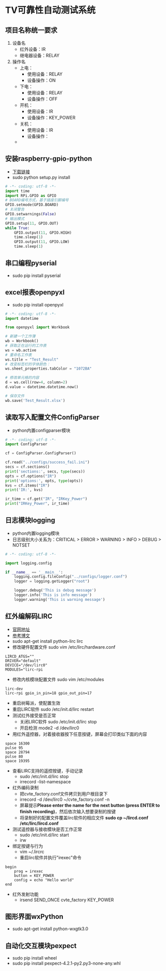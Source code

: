 # TV可靠性自动测试系统

## 项目名称统一要求
1. 设备名
    * 红外设备：IR
    * 继电器设备：RELAY
2. 操作名
    * 上电：
        * 使用设备：RELAY
        * 设备操作：ON
    * 下电：
        * 使用设备：RELAY
        * 设备操作：OFF
    * 开机：
        * 使用设备：IR
        * 设备操作：KEY_POWER
    * 关机：
        * 使用设备：IR
        * 设备操作：
    * 

## 安装raspberry-gpio-python
* [下载链接](https://sourceforge.net/projects/raspberry-gpio-python/)
* sudo python setup.py install

```python
# -*- coding: utf-8 -*-
import time
import RPi.GPIO as GPIO
# BOARD编号方式，基于插座引脚编号
GPIO.setmode(GPIO.BOARD)
# 关闭警告
GPIO.setwarnings(False)
# 输出模式
GPIO.setup(11, GPIO.OUT)
while True:
    GPIO.output(11, GPIO.HIGH)
    time.sleep(1)
    GPIO.output(11, GPIO.LOW)
    time.sleep(1)
```

## 串口编程pyserial
* sudo pip install pyserial

## excel报表openpyxl
* sudo pip install openpyxl
```python
# -*- coding: utf-8 -*-
import datetime

from openpyxl import Workbook

# 新建一个工作簿
wb = Workbook()
# 获取正在运行的工作表
ws = wb.active
# 重命名工作表
ws.title = "Test_Result"
# 改变标签栏的字体颜色：
ws.sheet_properties.tabColor = "1072BA"

# 修改单元格的内容
d = ws.cell(row=4, column=2)
d.value = datetime.datetime.now()

# 保存文件
wb.save('Test_Result.xlsx')

```

## 读取写入配置文件ConfigParser
* python内置configparser模块
```python
# -*- coding: utf-8 -*-
import ConfigParser

cf = ConfigParser.ConfigParser()

cf.read("../configs/success_fail.ini")
secs = cf.sections()
print('sections:', secs, type(secs))
opts = cf.options("IR")
print('options:', opts, type(opts))
kvs = cf.items("IR")
print('IR:', kvs)

ir_time = cf.get("IR", "IRKey_Power")
print("IRKey_Power", ir_time)
```

## 日志模块logging
* python内置logging模块
* 日志级别大小关系为：CRITICAL > ERROR > WARNING > INFO > DEBUG > NOTSET
```python
# -*- coding: utf-8 -*-

import logging.config

if __name__ == '__main__':
    logging.config.fileConfig("../configs/logger.conf")
    logger = logging.getLogger("root")

    logger.debug('This is debug message')
    logger.info('This is info message')
    logger.warning('This is warning message')
```

## 红外编解码LIRC
* [官网地址](http://www.lirc.org/)
* [参考博文](http://www.jianshu.com/p/9cfb0bf02006)
* sudo apt-get install python-lirc lirc
* 修改硬件配置文件 sudo vim /etc/lirc/hardware.conf

```
LIRCD_ATGS=""
DRIVER="default"
DEVICE="/dev/lirc0"
MODULES="lirc-rpi
```

* 修改内核模块配置文件 sudo vim /etc/modules

```
lirc-dev
lirc-rpi gpio_in_pin=18 gpio_out_pin=17
```

* 重启树莓派，使配置生效
* 重启LIRC软件 sudo /etc/init.d/lirc restart
* 测试红外接受是否正常
    * 关闭LIRC软件 sudo /etc/init.d/lirc stop
    * 开启检测 mode2 -d /dev/lirc0
* 用红外遥控器，对着接收器按下任意按键，屏幕会打印类似下面的内容

```
space 16300
pulse 95
space 28794
pulse 80
space 19395
```

* 查看LIRC支持的遥控按键，手动记录
    * sudo /etc/init.d/lirc stop
    * irrecord -list-namespace
* 红外编码录制
    * 把cvte_factory.conf文件拷贝到用户根目录下
    * irrecord -d /dev/lirc0 ~/cvte_factory.conf -n
    * 屏幕提示**Please enter the name for the next button (press ENTER to finish recording)**，然后依次输入想要录制的按键
    * 将录制好的配置文件覆盖lirc软件的相应文件 **sudo cp ~/lircd.conf /etc/lirc/lircd.conf**
* 测试遥控器与接收模块是否工作正常
    * sudo /etc/init.d/lirc start
    * irw
* 绑定按键与行为
    * vim ~/.lircrc
    * 重启lirc软件并执行"irexec"命令

```
begin
    prog = irexec
    button = KEY_POWER
    config = echo "Hello world"
end
```

* 红外发射功能
    * irsend SEND_ONCE cvte_factory KEY_POWER
    
## 图形界面wxPython
* sudo apt-get install python-wxgtk3.0

## 自动化交互模块pexpect
* sudo pip install wheel
* sudo pip install pexpect-4.2.1-py2.py3-none-any.whl

